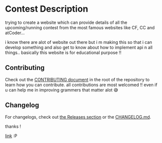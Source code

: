 # Contest Description

trying to create a website which can provide details of all the upcoming/running contest from the most famous websites like CF, CC and atCoder...

i know there are alot of website out there but i m making this so that i can develop something and also get to know about how to implement api n all things.. basically this website is for educational purpose !!

## Contributing
Check out the [CONTRIBUTING document](CONTRIBUTING.md) in the root of the repository to learn how you can contribute.
all contributions are most welcomed !! even if u can help me in improving grammers that matter alot 😅️


## Changelog
For changelogs, check out [the Releases section](https://github.com/samaranand/contest-schedule) or the [CHANGELOG.md](CHANGELOG.md).


thanks !

[link](https://contest-schedule.vercel.app/) :P
